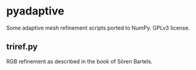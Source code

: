 # pyadaptive
Some adaptive mesh refinement scripts ported to NumPy. GPLv3 license.

## triref.py

RGB refinement as described in the book of Sören Bartels.
